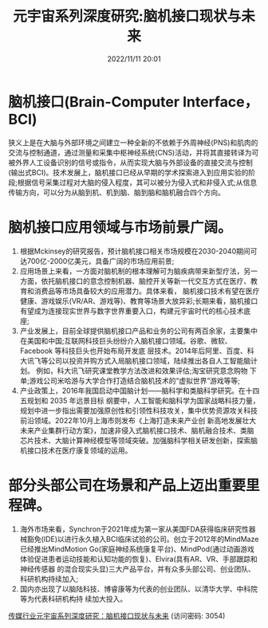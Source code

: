 ﻿---
title: 元宇宙系列深度研究:脑机接口现状与未来
date: 2022/11/11 20:01
tags:
- 元宇宙
updated: 
---

# 脑机接口(Brain-Computer Interface，BCI)
狭义上是在大脑与外部环境之间建立一种全新的不依赖于外周神经(PNS)和肌肉的交流与控制通道，通过测量和采集中枢神经系统(CNS)活动，并将其直接转译为可被外界人工设备识别的信号或指令，从而实现大脑与外部设备的直接交流与控制(输出式BCI)。技术发展上，脑机接口已经从早期的学术探索进入到应用实验的阶段;根据信号采集过程对大脑的侵入程度，其可以被分为侵入式和非侵入式;从信息传输方向，可以分为从脑到机、机到脑、脑到脑和脑机融合四个方向。

# 脑机接口应用领域与市场前景广阔。
1. 根据Mckinsey的研究报告，预计脑机接口相关市场规模在2030-2040期间可达700亿-2000亿美元，具备广阔的市场应用前景;
2. 应用场景上来看，一方面对脑机制的根本理解可为脑疾病带来新型疗法，另一方面，依托脑机接口的意念控制机器、脑控开关等新一代交互方式在医疗、教育和消费品等市场具备较大的应用潜力。具体来看， 脑机接口技术有望在医疗健康、游戏娱乐(VR/AR、游戏等)、教育等场景大放异彩;长期来看，脑机接口有望成为连接现实世界与数字世界重要入口，构建元宇宙时代的核心技术底座;
3. 产业发展上，目前全球提供脑机接口产品和业务的公司有两百余家，主要集中在美国和中国;互联网科技巨头纷纷介入脑机接口领域。谷歌、微软、Facebook 等科技巨头也开始布局开发底 层技术。2014年后阿里、百度、科大讯飞等公司以投资并购方式入局脑机接口领域，陆续推出各自人工智能脑计划。 例如，科大讯飞研究课堂教学方法改进和效果评估;淘宝研究意念购物 下单;游戏公司米哈游与大学合作打造结合脑机技术的“虚拟世界”游戏等等;
4. 产业政策上，2016年我国启动中国脑计划——脑科学和类脑科学研究。在十四五规划和 2035 年远景目标 纲要中，人工智能和脑科学为国家战略科技力量，规划中进一步指出需要加强原创性和引领性科技攻关，集中优势资源攻关科技前沿领域。2022年10月上海市则发布《上海打造未来产业创 新高地发展壮大未来产业集群行动方案》，加速非侵入式脑机接口技术、脑机融合技术、类脑芯片技术、大脑计算神经模型等领域突破。加强脑科学相关研发创新，探索脑机接口技术在医疗康复领域的运用。

# 部分头部公司在场景和产品上迈出重要里程碑。
1. 海外市场来看，Synchron于2021年成为第一家从美国FDA获得临床研究性器械豁免(IDE)以进行永久植入BCI临床试验的公司。创立于2012年的MindMaze已经推出MindMotion Go(家庭神经系统康复平台)、MindPod(通过动画游戏体验促进患者运动技能和认知功能的恢复)、Elvira(具有AR、VR、手部跟踪和神经传感器 的混合现实头显)三大产品平台，并有众多头部公司、创业团队、科研机构持续加入;
2. 国内亦出现了以脑陆科技、博睿康等为代表的创业团队、以清华大学、中科院等为代表科研机构持 续加大投入。

[传媒行业元宇宙系列深度研究：脑机接口现状与未来](https://url12.ctfile.com/f/3948612-722962428-dd74b7?p=3054)
(访问密码: 3054)


